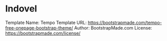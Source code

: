 # Indovel

Template Name: Tempo
Template URL: https://bootstrapmade.com/tempo-free-onepage-bootstrap-theme/
Author: BootstrapMade.com
License: https://bootstrapmade.com/license/